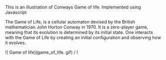 

This is an illustration of Conways Game of life. Implemented using Javascript

The Game of Life, is a cellular automaton devised by the British mathematician John Horton Conway in 1970. It is a zero-player game, meaning that its evolution is determined by its initial state. One interacts with the Game of Life by creating an initial configuration and observing how it evolves.

 ![ Game of life](game_of_life. gif) / ! [](game_of_life.gif)
